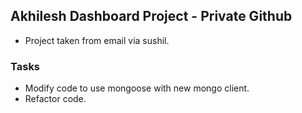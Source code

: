 ## Akhilesh Dashboard Project - Private Github

- Project taken from email via sushil.

### Tasks
- Modify code to use mongoose with new mongo client.
- Refactor code.
